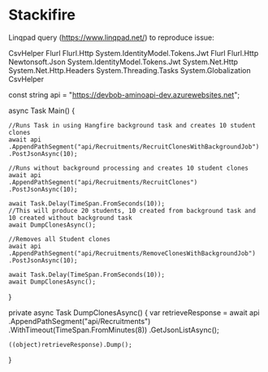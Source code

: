 # Stackifire
Linqpad query (https://www.linqpad.net/) to reproduce issue: 

<Query Kind="Program">
  <NuGetReference>CsvHelper</NuGetReference>
  <NuGetReference>Flurl</NuGetReference>
  <NuGetReference>Flurl.Http</NuGetReference>
  <NuGetReference>System.IdentityModel.Tokens.Jwt</NuGetReference>
  <Namespace>Flurl</Namespace>
  <Namespace>Flurl.Http</Namespace>
  <Namespace>Newtonsoft.Json</Namespace>
  <Namespace>System.IdentityModel.Tokens.Jwt</Namespace>
  <Namespace>System.Net.Http</Namespace>
  <Namespace>System.Net.Http.Headers</Namespace>
  <Namespace>System.Threading.Tasks</Namespace>
  <Namespace>System.Globalization</Namespace>
  <Namespace>CsvHelper</Namespace>
</Query>

const string api = "https://devbob-aminoapi-dev.azurewebsites.net";

async Task Main()
{

	//Runs Task in using Hangfire background task and creates 10 student clones
	await api
	.AppendPathSegment("api/Recruitments/RecruitClonesWithBackgroundJob")
	.PostJsonAsync(10);

	//Runs without background processing and creates 10 student clones
	await api
	.AppendPathSegment("api/Recruitments/RecruitClones")
	.PostJsonAsync(10);

	await Task.Delay(TimeSpan.FromSeconds(10));
	//This will produce 20 students, 10 created from background task and 10 created without background task
	await DumpClonesAsync();
	
	//Removes all Student clones
	await api
	.AppendPathSegment("api/Recruitments/RemoveClonesWithBackgroundJob")
	.PostJsonAsync(10);

	await Task.Delay(TimeSpan.FromSeconds(10));
	await DumpClonesAsync();

}


private async Task DumpClonesAsync()
{
	var retrieveResponse = await api
	.AppendPathSegment("api/Recruitments")
	.WithTimeout(TimeSpan.FromMinutes(8))
	.GetJsonListAsync();

	((object)retrieveResponse).Dump();
}
